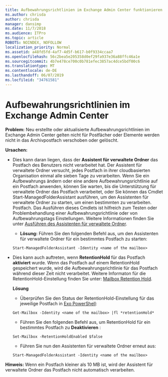 ```yaml
---
title: Aufbewahrungsrichtlinien im Exchange Admin Center funktionieren nicht
ms.author: chrisda
author: chrisda
manager: dansimp
ms.date: 11/7/2018
ms.audience: ITPro
ms.topic: article
ROBOTS: NOINDEX, NOFOLLOW
localization_priority: Normal
ms.assetid: a48fd5fd-4af7-4d5f-b617-b0f9334ccaa7
ms.openlocfilehash: 56c2bea5e205358d0ef29fa937e36a88ffc46a1e
ms.sourcegitcommit: 4b7e478ce700c0b781efec3857ac4dce5bdf00c6
ms.translationtype: MT
ms.contentlocale: de-DE
ms.lasthandoff: 06/07/2019
ms.locfileid: "34761581"
---
```

# <a name="retention-policies-in-exchange-admin-center"></a>Aufbewahrungsrichtlinien im Exchange Admin Center

 **Problem:** Neu erstellte oder aktualisierte Aufbewahrungsrichtlinien im Exchange Admin Center gelten nicht für Postfächer oder Elemente werden nicht in das Archivpostfach verschoben oder gelöscht. 
  
 **Ursachen:**
  
- Dies kann daran liegen, dass der **Assistent für verwaltete Ordner** das Postfach des Benutzers nicht verarbeitet hat. Der Assistent für verwaltete Ordner versucht, jedes Postfach in ihrer cloudbasierten Organisation einmal alle sieben Tage zu verarbeiten. Wenn Sie ein Aufbewahrungs ändern oder eine andere Aufbewahrungsrichtlinie auf ein Postfach anwenden, können Sie warten, bis die Unterstützung für verwaltete Ordner das Postfach verarbeitet, oder Sie können das Cmdlet Start-ManagedFolderAssistant ausführen, um den Assistenten für verwaltete Ordner zu starten, um einen bestimmten zu verarbeiten. Postfach. Das Ausführen dieses Cmdlets ist hilfreich zum Testen oder Problembehandlung einer Aufbewahrungsrichtlinie oder von Aufbewahrungstags Einstellungen. Weitere Informationen finden Sie unter [Ausführen des Assistenten für verwaltete Ordner](https://msdn.microsoft.com/library/gg271153%28v=exchsrvcs.149%29.aspx#managedfolderassist).
    
  - **Lösung:** Führen Sie den folgenden Befehl aus, um den Assistenten für verwaltete Ordner für ein bestimmtes Postfach zu starten: 
    
  ```
  Start-ManagedFolderAssistant -Identity <name of the mailbox>
  ```

- Dies kann auch auftreten, wenn **RetentionHold** für das Postfach **aktiviert** wurde. Wenn das Postfach auf einem RetentionHold gespeichert wurde, wird die Aufbewahrungsrichtlinie für das Postfach während dieser Zeit nicht verarbeitet. Weitere Informaton für die RetentionHold-Einstellung finden Sie unter: [Mailbox Retention Hold](https://docs.microsoft.com/exchange/security-and-compliance/messaging-records-management/mailbox-retention-hold).
    
    **Lösung**
    
  - Überprüfen Sie den Status der RetentionHold-Einstellung für das jeweilige Postfach in [Exo PowerShell](https://docs.microsoft.com/powershell/exchange/exchange-online/connect-to-exchange-online-powershell/connect-to-exchange-online-powershell?view=exchange-ps):
    
  ```
  Get-Mailbox -Identity <name of the mailbox> |fl *retentionHold*
  ```

  - Führen Sie den folgenden Befehl aus, um RetentionHold für ein bestimmtes Postfach zu **Deaktivieren** : 
    
  ```
  Set-Mailbox -RetentionHoldEnabled $false
  ```

  - Führen Sie nun den Assistenten für verwaltete Ordner erneut aus:
    
  ```
  Start-ManagedFolderAssistant -Identity <name of the mailbox>
  ```

 **Hinweis:** Wenn ein Postfach kleiner als 10 MB ist, wird der Assistent für verwaltete Ordner das Postfach nicht automatisch verarbeiten. 
  

